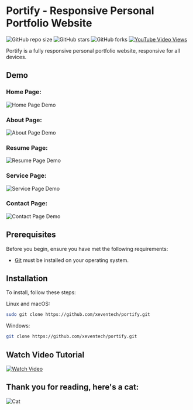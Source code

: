 # Portify - Responsive Personal Portfolio Website

![GitHub repo size](https://img.shields.io/github/repo-size/xeventech/portify)
![GitHub stars](https://img.shields.io/github/stars/xeventech/portify?style=social)
![GitHub forks](https://img.shields.io/github/forks/xeventech/portify?style=social)
[![YouTube Video Views](https://img.shields.io/youtube/views/vexzEQbTUwE?style=social)](https://youtu.be/vexzEQbTUwE)

Portify is a fully responsive personal portfolio website, responsive for all devices.

## Demo

### Home Page:
![Home Page Demo](https://github.com/XevenTech/projects_snapshots/blob/main/portify/home-page.png?raw=true "Home Page Demo")
### About Page:
![About Page Demo](https://github.com/XevenTech/projects_snapshots/blob/main/portify/about-page.png?raw=true "About Page Demo")
### Resume Page:
![Resume Page Demo](https://github.com/XevenTech/projects_snapshots/blob/main/portify/resume-page.png?raw=true "Resume Page Demo")
### Service Page:
![Service Page Demo](https://github.com/XevenTech/projects_snapshots/blob/main/portify/service-page.png?raw=true "Service Page Demo")
### Contact Page:
![Contact Page Demo](https://github.com/XevenTech/projects_snapshots/blob/main/portify/contact-page.png?raw=true "Contact Page Demo")

## Prerequisites

Before you begin, ensure you have met the following requirements:

* [Git](https://git-scm.com/downloads "Download Git") must be installed on your operating system.

## Installation

To install, follow these steps:

Linux and macOS:

```bash
sudo git clone https://github.com/xeventech/portify.git
```

Windows:

```bash
git clone https://github.com/xeventech/portify.git
```

## Watch Video Tutorial

[![Watch Video](https://github.com/XevenTech/projects_snapshots/blob/main/portify/thumbnail.png?raw=true "Play")](https://youtu.be/vexzEQbTUwE)


## Thank you for reading, here's a cat:

![Cat](https://github.com/XevenTech/xeventech/blob/main/cat.gif?raw=true "Thank You")
